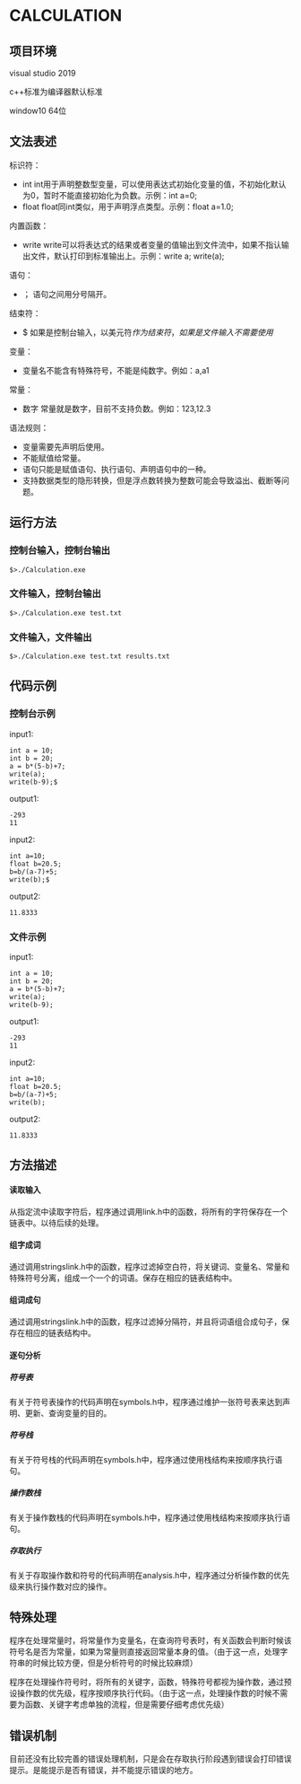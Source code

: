 # CALCULATION


## 项目环境

visual studio 2019

c++标准为编译器默认标准

window10 64位

## 文法表述


标识符：
- int int用于声明整数型变量，可以使用表达式初始化变量的值，不初始化默认为0，暂时不能直接初始化为负数。示例：int a=0;
- float float同int类似，用于声明浮点类型。示例：float a=1.0;

内置函数：
- write write可以将表达式的结果或者变量的值输出到文件流中，如果不指认输出文件，默认打印到标准输出上。示例：write a; write(a);

语句：
- ； 语句之间用分号隔开。

结束符：
- $ 如果是控制台输入，以美元符$作为结束符，如果是文件输入不需要使用$

变量：
- 变量名不能含有特殊符号，不能是纯数字。例如：a,a1

常量：
- 数字 常量就是数字，目前不支持负数。例如：123,12.3

语法规则：

- 变量需要先声明后使用。
- 不能赋值给常量。
- 语句只能是赋值语句、执行语句、声明语句中的一种。
- 支持数据类型的隐形转换，但是浮点数转换为整数可能会导致溢出、截断等问题。

## 运行方法

### 控制台输入，控制台输出
```
$>./Calculation.exe
```

### 文件输入，控制台输出
```
$>./Calculation.exe test.txt
```

### 文件输入，文件输出
```
$>./Calculation.exe test.txt results.txt
```

## 代码示例

### 控制台示例

input1:
```
int a = 10;
int b = 20;
a = b*(5-b)+7;
write(a);
write(b-9);$
```

output1:
```
-293
11
```

input2:
```
int a=10;
float b=20.5;
b=b/(a-7)+5;
write(b);$
```

output2:
```
11.8333
```

### 文件示例

input1:
```
int a = 10;
int b = 20;
a = b*(5-b)+7;
write(a);
write(b-9);
```

output1:
```
-293
11
```

input2:
```
int a=10;
float b=20.5;
b=b/(a-7)+5;
write(b);
```

output2:
```
11.8333
```

## 方法描述

#### 读取输入

从指定流中读取字符后，程序通过调用link.h中的函数，将所有的字符保存在一个链表中。以待后续的处理。

#### 组字成词

通过调用stringslink.h中的函数，程序过滤掉空白符，将关键词、变量名、常量和特殊符号分离，组成一个一个的词语。保存在相应的链表结构中。

#### 组词成句

通过调用stringslink.h中的函数，程序过滤掉分隔符，并且将词语组合成句子，保存在相应的链表结构中。

#### 逐句分析

##### 符号表

有关于符号表操作的代码声明在symbols.h中，程序通过维护一张符号表来达到声明、更新、查询变量的目的。

##### 符号栈

有关于符号栈的代码声明在symbols.h中，程序通过使用栈结构来按顺序执行语句。

##### 操作数栈

有关于操作数栈的代码声明在symbols.h中，程序通过使用栈结构来按顺序执行语句。

##### 存取执行

有关于存取操作数和符号的代码声明在analysis.h中，程序通过分析操作数的优先级来执行操作数对应的操作。

## 特殊处理

程序在处理常量时，将常量作为变量名，在查询符号表时，有关函数会判断时候该符号名是否为常量，如果为常量则直接返回常量本身的值。（由于这一点，处理字符串的时候比较方便，但是分析符号的时候比较麻烦）

程序在处理操作符号时，将所有的关键字，函数，特殊符号都视为操作数，通过预设操作数的优先级，程序按顺序执行代码。（由于这一点，处理操作数的时候不需要为函数、关键字考虑单独的流程，但是需要仔细考虑优先级）

## 错误机制

目前还没有比较完善的错误处理机制，只是会在存取执行阶段遇到错误会打印错误提示。是能提示是否有错误，并不能提示错误的地方。
